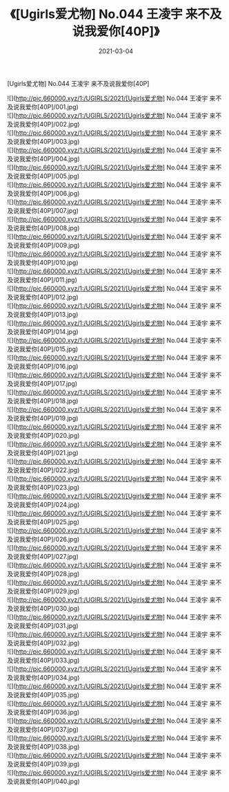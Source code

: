 ﻿---
layout: post
title:  《[Ugirls爱尤物] No.044 王凌宇 来不及说我爱你[40P]》
date:   2021-03-04
img: http://pic.660000.xyz/1:/UGIRLS/2021/[Ugirls爱尤物] No.044 王凌宇 来不及说我爱你[40P]/000.jpg
categories: [美女, 清纯, 唯美]
---

[Ugirls爱尤物] No.044 王凌宇 来不及说我爱你[40P]

  ![](http://pic.660000.xyz/1:/UGIRLS/2021/[Ugirls爱尤物] No.044 王凌宇 来不及说我爱你[40P]/001.jpg) <br> ![](http://pic.660000.xyz/1:/UGIRLS/2021/[Ugirls爱尤物] No.044 王凌宇 来不及说我爱你[40P]/002.jpg) <br> ![](http://pic.660000.xyz/1:/UGIRLS/2021/[Ugirls爱尤物] No.044 王凌宇 来不及说我爱你[40P]/003.jpg) <br> ![](http://pic.660000.xyz/1:/UGIRLS/2021/[Ugirls爱尤物] No.044 王凌宇 来不及说我爱你[40P]/004.jpg) <br> ![](http://pic.660000.xyz/1:/UGIRLS/2021/[Ugirls爱尤物] No.044 王凌宇 来不及说我爱你[40P]/005.jpg) <br> ![](http://pic.660000.xyz/1:/UGIRLS/2021/[Ugirls爱尤物] No.044 王凌宇 来不及说我爱你[40P]/006.jpg) <br> ![](http://pic.660000.xyz/1:/UGIRLS/2021/[Ugirls爱尤物] No.044 王凌宇 来不及说我爱你[40P]/007.jpg) <br> ![](http://pic.660000.xyz/1:/UGIRLS/2021/[Ugirls爱尤物] No.044 王凌宇 来不及说我爱你[40P]/008.jpg) <br> ![](http://pic.660000.xyz/1:/UGIRLS/2021/[Ugirls爱尤物] No.044 王凌宇 来不及说我爱你[40P]/009.jpg) <br> ![](http://pic.660000.xyz/1:/UGIRLS/2021/[Ugirls爱尤物] No.044 王凌宇 来不及说我爱你[40P]/010.jpg) <br> ![](http://pic.660000.xyz/1:/UGIRLS/2021/[Ugirls爱尤物] No.044 王凌宇 来不及说我爱你[40P]/011.jpg) <br> ![](http://pic.660000.xyz/1:/UGIRLS/2021/[Ugirls爱尤物] No.044 王凌宇 来不及说我爱你[40P]/012.jpg) <br> ![](http://pic.660000.xyz/1:/UGIRLS/2021/[Ugirls爱尤物] No.044 王凌宇 来不及说我爱你[40P]/013.jpg) <br> ![](http://pic.660000.xyz/1:/UGIRLS/2021/[Ugirls爱尤物] No.044 王凌宇 来不及说我爱你[40P]/014.jpg) <br> ![](http://pic.660000.xyz/1:/UGIRLS/2021/[Ugirls爱尤物] No.044 王凌宇 来不及说我爱你[40P]/015.jpg) <br> ![](http://pic.660000.xyz/1:/UGIRLS/2021/[Ugirls爱尤物] No.044 王凌宇 来不及说我爱你[40P]/016.jpg) <br> ![](http://pic.660000.xyz/1:/UGIRLS/2021/[Ugirls爱尤物] No.044 王凌宇 来不及说我爱你[40P]/017.jpg) <br> ![](http://pic.660000.xyz/1:/UGIRLS/2021/[Ugirls爱尤物] No.044 王凌宇 来不及说我爱你[40P]/018.jpg) <br> ![](http://pic.660000.xyz/1:/UGIRLS/2021/[Ugirls爱尤物] No.044 王凌宇 来不及说我爱你[40P]/019.jpg) <br> ![](http://pic.660000.xyz/1:/UGIRLS/2021/[Ugirls爱尤物] No.044 王凌宇 来不及说我爱你[40P]/020.jpg) <br> ![](http://pic.660000.xyz/1:/UGIRLS/2021/[Ugirls爱尤物] No.044 王凌宇 来不及说我爱你[40P]/021.jpg) <br> ![](http://pic.660000.xyz/1:/UGIRLS/2021/[Ugirls爱尤物] No.044 王凌宇 来不及说我爱你[40P]/022.jpg) <br> ![](http://pic.660000.xyz/1:/UGIRLS/2021/[Ugirls爱尤物] No.044 王凌宇 来不及说我爱你[40P]/023.jpg) <br> ![](http://pic.660000.xyz/1:/UGIRLS/2021/[Ugirls爱尤物] No.044 王凌宇 来不及说我爱你[40P]/024.jpg) <br> ![](http://pic.660000.xyz/1:/UGIRLS/2021/[Ugirls爱尤物] No.044 王凌宇 来不及说我爱你[40P]/025.jpg) <br> ![](http://pic.660000.xyz/1:/UGIRLS/2021/[Ugirls爱尤物] No.044 王凌宇 来不及说我爱你[40P]/026.jpg) <br> ![](http://pic.660000.xyz/1:/UGIRLS/2021/[Ugirls爱尤物] No.044 王凌宇 来不及说我爱你[40P]/027.jpg) <br> ![](http://pic.660000.xyz/1:/UGIRLS/2021/[Ugirls爱尤物] No.044 王凌宇 来不及说我爱你[40P]/028.jpg) <br> ![](http://pic.660000.xyz/1:/UGIRLS/2021/[Ugirls爱尤物] No.044 王凌宇 来不及说我爱你[40P]/029.jpg) <br> ![](http://pic.660000.xyz/1:/UGIRLS/2021/[Ugirls爱尤物] No.044 王凌宇 来不及说我爱你[40P]/030.jpg) <br> ![](http://pic.660000.xyz/1:/UGIRLS/2021/[Ugirls爱尤物] No.044 王凌宇 来不及说我爱你[40P]/031.jpg) <br> ![](http://pic.660000.xyz/1:/UGIRLS/2021/[Ugirls爱尤物] No.044 王凌宇 来不及说我爱你[40P]/032.jpg) <br> ![](http://pic.660000.xyz/1:/UGIRLS/2021/[Ugirls爱尤物] No.044 王凌宇 来不及说我爱你[40P]/033.jpg) <br> ![](http://pic.660000.xyz/1:/UGIRLS/2021/[Ugirls爱尤物] No.044 王凌宇 来不及说我爱你[40P]/034.jpg) <br> ![](http://pic.660000.xyz/1:/UGIRLS/2021/[Ugirls爱尤物] No.044 王凌宇 来不及说我爱你[40P]/035.jpg) <br> ![](http://pic.660000.xyz/1:/UGIRLS/2021/[Ugirls爱尤物] No.044 王凌宇 来不及说我爱你[40P]/036.jpg) <br> ![](http://pic.660000.xyz/1:/UGIRLS/2021/[Ugirls爱尤物] No.044 王凌宇 来不及说我爱你[40P]/037.jpg) <br> ![](http://pic.660000.xyz/1:/UGIRLS/2021/[Ugirls爱尤物] No.044 王凌宇 来不及说我爱你[40P]/038.jpg) <br> ![](http://pic.660000.xyz/1:/UGIRLS/2021/[Ugirls爱尤物] No.044 王凌宇 来不及说我爱你[40P]/039.jpg) <br> ![](http://pic.660000.xyz/1:/UGIRLS/2021/[Ugirls爱尤物] No.044 王凌宇 来不及说我爱你[40P]/040.jpg) <br>